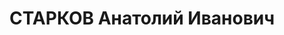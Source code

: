 ---
title: СТАРКОВ Анатолий Иванович
description: 'Род. 1904, п. Майкор, Чермозский р-н, Пермская обл., русский, обр: начальное.
  Род занятий: Пермский горсовет, зам. председателя, прож: г. Пермь. Арест. 16.07.1937.
  Приговор: 15.01.1938, обв.: КРПО, вред., терр. - ВМН, конфискация имущества. Реабилитация
  - Военная коллегия ВС СССР'
---